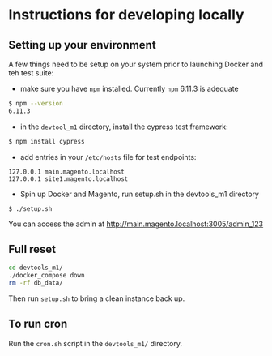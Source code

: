 # Instructions for developing locally

## Setting up your environment

A few things need to be setup on your system prior to launching Docker and teh test suite:
 - make sure you have `npm` installed. Currently `npm` 6.11.3 is adequate
```bash
$ npm --version
6.11.3
```
 - in the `devtool_m1` directory, install the cypress test framework:
```bash
$ npm install cypress
```
 - add entries in your `/etc/hosts` file for test endpoints:
```
127.0.0.1 main.magento.localhost
127.0.0.1 site1.magento.localhost
```
 - Spin up Docker and Magento, run setup.sh in the devtools_m1 directory
 ```aidl
$ ./setup.sh
```

You can access the admin at http://main.magento.localhost:3005/admin_123

## Full reset

```bash
cd devtools_m1/
./docker_compose down
rm -rf db_data/
```

Then run `setup.sh` to bring a clean instance back up.

## To run cron

Run the `cron.sh` script in the `devtools_m1/` directory.
